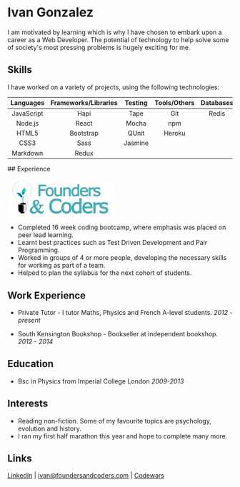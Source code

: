 # Ivan Gonzalez

I am motivated by learning which is why I have chosen to embark upon a career as a Web Developer. The potential of technology to help solve some of society's most pressing problems is hugely exciting for me.

## Skills

I have worked on a variety of projects, using the following technologies:

|Languages 	|Frameworks/Libraries	|Testing| Tools/Others|Databases|
|:--------:|:---------------------:|:------:|:-----------:|:-----------------------:|
|JavaScript	|Hapi	              |Tape     	  |Git	          |Redis
|Node.js   	|React	            |Mocha	      |npm
|HTML5     	|Bootstrap  	          |QUnit	      |Heroku
|CSS3      	|Sass	              |Jasmine
|Markdown   |Redux

## Experience

[<img src="https://github.com/Neats29/CV/blob/master/experience/fac.png" width="240">](http://www.foundersandcoders.com/)

* Completed 16 week coding bootcamp, where emphasis was placed on peer lead learning.
* Learnt best practices such as Test Driven Development and Pair Programming.
* Worked in groups of 4 or more people, developing the necessary skills for working as part of a team.
* Helped to plan the syllabus for the next cohort of students.

## Work Experience

* Private Tutor - I tutor Maths, Physics and French A-level students. *2012 - present*

* South Kensington Bookshop - Bookseller at independent bookshop. *2012 - 2014*

## Education

* Bsc in Physics from Imperial College London *2009-2013*

## Interests

* Reading non-fiction. Some of my favourite topics are psychology, evolution and history.
* I ran my first half marathon this year and hope to complete many more.

## Links

[LinkedIn](https://www.linkedin.com/in/ivan-gonzalez-108a4b112) | <ivan@foundersandcoders.com> | [Codewars](http://www.codewars.com/users/ivanmauricio)

